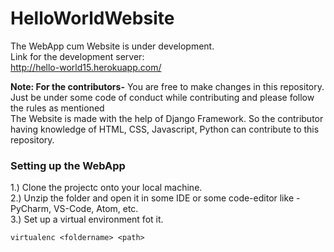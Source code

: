 # HelloWorldWebsite
The WebApp cum Website is under development. <br>
Link for the development server: 
<Br>
http://hello-world15.herokuapp.com/

**Note: For the contributors-**
You are free to make changes in this repository. Just be under some code of conduct while contributing and please follow the rules as mentioned
<br>
The Website is made with the help of Django Framework. So the contributor having knowledge of HTML, CSS, Javascript, Python can contribute to this repository.
<bR>
  <h3>Setting up the WebApp</h3>
  1.) Clone the projectc onto your local machine.<Br>
  2.) Unzip the folder and open it in some IDE or some code-editor like - PyCharm, VS-Code, Atom, etc.<br>
  3.) Set up a virtual environment fot it.<Br>

```
virtualenc <foldername> <path>
```
